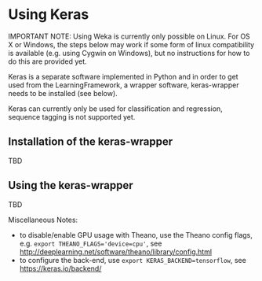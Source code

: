 # Using Keras

IMPORTANT NOTE: Using Weka is currently only possible on Linux. For OS X or Windows, the steps below may work if some form of linux compatibility is available (e.g. using Cygwin on Windows), but no instructions for how to do this are provided yet.

Keras is a separate software implemented in Python and in order to get used from the LearningFramework,
a wrapper software, keras-wrapper needs to be installed (see below).

Keras can currently only be used for classification and regression, sequence tagging is not supported yet.

## Installation of the keras-wrapper

TBD

## Using the keras-wrapper

TBD

Miscellaneous Notes:
* to disable/enable GPU usage with Theano, use the Theano config flags, e.g. `export THEANO_FLAGS='device=cpu'`, see http://deeplearning.net/software/theano/library/config.html
* to configure the back-end, use `export KERAS_BACKEND=tensorflow`, see https://keras.io/backend/
